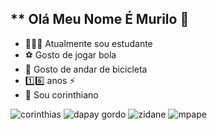 ## ** Olá Meu Nome É Murilo 🗿
- 👨🏾‍🎓 Atualmente sou estudante
- ⚽️ Gosto de jogar bola
- 🚴 Gosto de andar de bicicleta
- 1️⃣6️⃣ anos ⚡️
- 🦅 Sou corinthiano


![corinthias](https://media1.tenor.com/m/xlPBMRASMmkAAAAC/fiel-fiel-torcida.gif)
![dapay gordo](https://media1.tenor.com/m/QA2v--KnP58AAAAC/memfhis-depay.gif)
![zidane](https://media1.tenor.com/m/B8gpHhxJOksAAAAC/zidane-shocked.gif)
![mpape](https://media1.tenor.com/m/-3ag3mKxRxwAAAAd/mbappedance-kidmbappe.gif)
